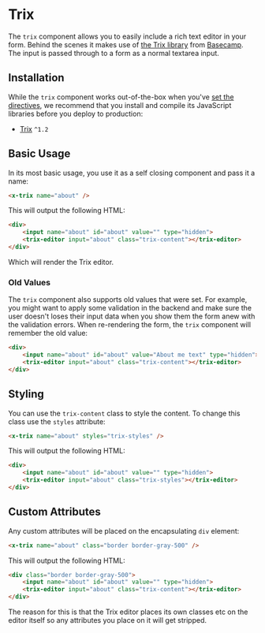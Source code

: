# Trix

The `trix` component allows you to easily include a rich text editor in your form. Behind the scenes it makes use of [the Trix library](https://trix-editor.org) from [Basecamp](https://basecamp.com). The input is passed through to a form as a normal textarea input.

## Installation

While the `trix` component works out-of-the-box when you've [set the directives](/docs/{version}/installation#directives), we recommend that you install and compile its JavaScript libraries before you deploy to production:

- [Trix](https://github.com/basecamp/trix) `^1.2`

## Basic Usage

In its most basic usage, you use it as a self closing component and pass it a name:

```html
<x-trix name="about" />
```

This will output the following HTML:

```html
<div>
    <input name="about" id="about" value="" type="hidden">
    <trix-editor input="about" class="trix-content"></trix-editor>
</div>
```

Which will render the Trix editor.

### Old Values

The `trix` component also supports old values that were set. For example, you might want to apply some validation in the backend and make sure the user doesn't loses their input data when you show them the form anew with the validation errors. When re-rendering the form, the `trix` component will remember the old value:

```html
<div>
    <input name="about" id="about" value="About me text" type="hidden">
    <trix-editor input="about" class="trix-content"></trix-editor>
</div>
```

## Styling

You can use the `trix-content` class to style the content. To change this class use the `styles` attribute:

```html
<x-trix name="about" styles="trix-styles" />
```

This will output the following HTML:

```html
<div>
    <input name="about" id="about" value="" type="hidden">
    <trix-editor input="about" class="trix-styles"></trix-editor>
</div>
```

## Custom Attributes

Any custom attributes will be placed on the encapsulating `div` element:

```html
<x-trix name="about" class="border border-gray-500" />
```

This will output the following HTML:

```html
<div class="border border-gray-500">
    <input name="about" id="about" value="" type="hidden">
    <trix-editor input="about" class="trix-content"></trix-editor>
</div>
```

The reason for this is that the Trix editor places its own classes etc on the editor itself so any attributes you place on it will get stripped.
